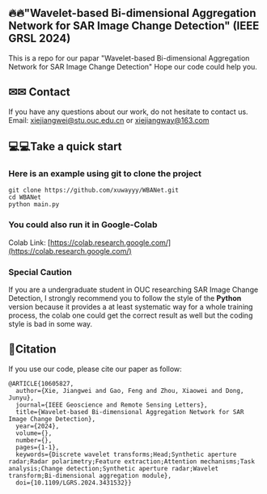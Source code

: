 ##  🔥🔥"Wavelet-based Bi-dimensional Aggregation Network for SAR Image Change Detection" (IEEE GRSL 2024)
This is a repo for our papar "Wavelet-based Bi-dimensional Aggregation Network for SAR Image Change Detection"
Hope our code could help you. 
 
## ✉✉ Contact
If you have any questions about our work, do not hesitate to contact us.
Email: [xiejiangwei@stu.ouc.edu.cn](xiejiangwei@stu.ouc.edu.cn) or [xiejiangway@163.com](xiejiangway@163.com)


## 💻💻Take a quick start
### Here is an example using git to clone the project
```
git clone https://github.com/xuwayyy/WBANet.git
cd WBANet
python main.py
```
### You could also run it in Google-Colab
Colab Link: [https://colab.research.google.com/](https://colab.research.google.com/)
### Special Caution
If you are a undergraduate student in OUC researching SAR Image Change Detection, I strongly recommend you to follow the style of the **Python** version because it provides a at least systematic way for a whole training process, the colab one could get the correct result as well but the coding style is bad in some way. 

## 📜Citation
If you use our code, please cite our paper as follow:
```
@ARTICLE{10605827,
  author={Xie, Jiangwei and Gao, Feng and Zhou, Xiaowei and Dong, Junyu},
  journal={IEEE Geoscience and Remote Sensing Letters}, 
  title={Wavelet-based Bi-dimensional Aggregation Network for SAR Image Change Detection}, 
  year={2024},
  volume={},
  number={},
  pages={1-1},
  keywords={Discrete wavelet transforms;Head;Synthetic aperture radar;Radar polarimetry;Feature extraction;Attention mechanisms;Task analysis;Change detection;Synthetic aperture radar;Wavelet transform;Bi-dimensional aggregation module},
  doi={10.1109/LGRS.2024.3431532}}

```

